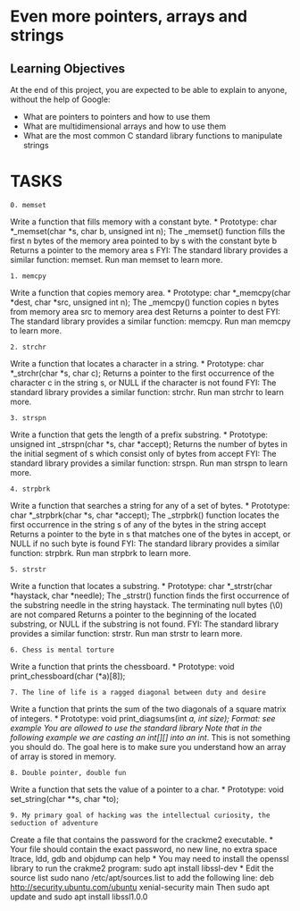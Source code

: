 # Even more pointers, arrays and strings

## Learning Objectives
At the end of this project, you are expected to be able to explain to anyone, without the help of Google:
- What are pointers to pointers and how to use them
- What are multidimensional arrays and how to use them
- What are the most common C standard library functions to manipulate strings

# TASKS

	0. memset
Write a function that fills memory with a constant byte.
	* Prototype: char *_memset(char *s, char b, unsigned int n);
The _memset() function fills the first n bytes of the memory area pointed to by s with the constant byte b
Returns a pointer to the memory area s
FYI: The standard library provides a similar function: memset. Run man memset to learn more.

	1. memcpy
Write a function that copies memory area.
	* Prototype: char *_memcpy(char *dest, char *src, unsigned int n);
The _memcpy() function copies n bytes from memory area src to memory area dest
Returns a pointer to dest
FYI: The standard library provides a similar function: memcpy. Run man memcpy to learn more.

	2. strchr
Write a function that locates a character in a string.
	* Prototype: char *_strchr(char *s, char c);
Returns a pointer to the first occurrence of the character c in the string s, or NULL if the character is not found
FYI: The standard library provides a similar function: strchr. Run man strchr to learn more.

	3. strspn
Write a function that gets the length of a prefix substring.
	* Prototype: unsigned int _strspn(char *s, char *accept);
Returns the number of bytes in the initial segment of s which consist only of bytes from accept
FYI: The standard library provides a similar function: strspn. Run man strspn to learn more.

	4. strpbrk
Write a function that searches a string for any of a set of bytes.
	* Prototype: char *_strpbrk(char *s, char *accept);
The _strpbrk() function locates the first occurrence in the string s of any of the bytes in the string accept
Returns a pointer to the byte in s that matches one of the bytes in accept, or NULL if no such byte is found
FYI: The standard library provides a similar function: strpbrk. Run man strpbrk to learn more.

	5. strstr
Write a function that locates a substring.
	* Prototype: char *_strstr(char *haystack, char *needle);
The _strstr() function finds the first occurrence of the substring needle in the string haystack. The terminating null bytes (\0) are not compared
Returns a pointer to the beginning of the located substring, or NULL if the substring is not found.
FYI: The standard library provides a similar function: strstr. Run man strstr to learn more.

	6. Chess is mental torture
Write a function that prints the chessboard.
	* Prototype: void print_chessboard(char (*a)[8]);

	7. The line of life is a ragged diagonal between duty and desire
Write a function that prints the sum of the two diagonals of a square matrix of integers.
	* Prototype: void print_diagsums(int *a, int size);
Format: see example
You are allowed to use the standard library
Note that in the following example we are casting an int[][] into an int*. This is not something you should do. The goal here is to make sure you understand how an array of array is stored in memory.

	8. Double pointer, double fun
Write a function that sets the value of a pointer to a char.
	* Prototype: void set_string(char **s, char *to);

	9. My primary goal of hacking was the intellectual curiosity, the seduction of adventure
Create a file that contains the password for the crackme2 executable.
	* Your file should contain the exact password, no new line, no extra space
ltrace, ldd, gdb and objdump can help
	* You may need to install the openssl library to run the crakme2 program: sudo apt install libssl-dev
	* Edit the source list sudo nano /etc/apt/sources.list to add the following line: deb http://security.ubuntu.com/ubuntu xenial-security main Then sudo apt update and sudo apt install libssl1.0.0
